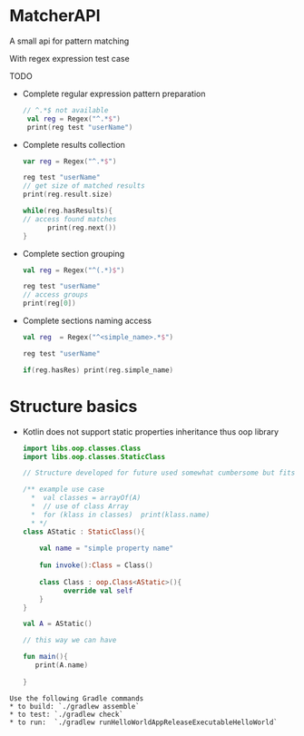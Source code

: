 # MatcherAPI

A small api for pattern matching

With regex expression test case

TODO
- Complete regular expression pattern preparation
    ```kotlin
    // ^.*$ not available
     val reg = Regex("^.*$")
     print(reg test "userName")
 
    ```
- Complete results collection 
    ```kotlin
    var reg = Regex("^.*$")
  
    reg test "userName"
    // get size of matched results
    print(reg.result.size)
  
    while(reg.hasResults){
    // access found matches
          print(reg.next())
    }
  
    ```
- Complete section grouping
    ```kotlin
    val reg = Regex("^(.*)$")

    reg test "userName"
    // access groups
    print(reg[0])
    ```
- Complete sections naming access 
    ```kotlin
    val reg  = Regex("^<simple_name>.*$")
  
    reg test "userName"
  
    if(reg.hasRes) print(reg.simple_name)
    ```
    
# Structure basics
- Kotlin does not support static properties inheritance thus oop library
    ```kotlin
    import libs.oop.classes.Class
    import libs.oop.classes.StaticClass
    
    // Structure developed for future used somewhat cumbersome but fits my use case so far
  
    /** example use case
      *  val classes = arrayOf(A)
      *  // use of class Array
      *  for (klass in classes)  print(klass.name) 
      * */
    class AStatic : StaticClass(){
        
        val name = "simple property name"
          
        fun invoke():Class = Class()
      
        class Class : oop.Class<AStatic>(){
              override val self
        }
    }
    
    val A = AStatic()
    
    // this way we can have
    
    fun main(){
       print(A.name)
     
    }
```
Use the following Gradle commands
* to build: `./gradlew assemble`
* to test: `./gradlew check`
* to run:  `./gradlew runHelloWorldAppReleaseExecutableHelloWorld`
